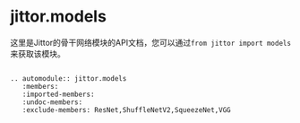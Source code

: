 jittor.models
=====================

这里是Jittor的骨干网络模块的API文档，您可以通过`from jittor import models`来获取该模块。

```eval_rst

.. automodule:: jittor.models
   :members: 
   :imported-members:
   :undoc-members:
   :exclude-members: ResNet,ShuffleNetV2,SqueezeNet,VGG
```

